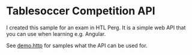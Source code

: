 # Tablesoccer Competition API

I created this sample for an exam in HTL Perg. It is a simple web API that you can use when learning e.g. Angular.

See [demo.http](demo.http) for samples what the API can be used for.

